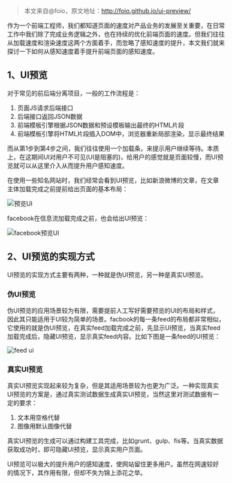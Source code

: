 > 本文来自@foio，原文地址：http://foio.github.io/ui-preview/

作为一个前端工程师，我们都知道页面的速度对产品业务的发展至关重要，在日常工作中我们除了完成业务逻辑之外，也在持续的优化前端页面的速度。但我们往往从加载速度和渲染速度这两个方面着手，而忽略了感知速度的提升，本文我们就来探讨一下如何从感知速度着手提升前端页面的感知速度。

## 1、UI预览

对于常见的前后端分离项目，一般的工作流程是：

1. 页面JS请求后端接口
2. 后端接口返回JSON数据
3. 前端模板引擎根据JSON数据和预设模板输出最终的HTML片段
4. 前端模板引擎将HTML片段插入DOM中，浏览器重新局部渲染，显示最终结果

而从第1步到第4步之间，我们往往使用一个加载条，来提示用户继续等待。本质上，在这期间UI对用户不可见(UI是阻塞的)，给用户的感觉就是页面较慢，而UI预览就可以从这里介入从而提升用户感知速度。

在使用一些知名网站时，我们经常会看到UI预览，比如新浪微博的文章，在文章主体加载完成之前提前给出页面的基本布局：

![预览UI](https://cdn.chenrf.com/2018722222145.png)

facebook在信息流加载完成之前，也会给出UI预览：

![facebook预览UI](https://cdn.chenrf.com/2018722222214.png)

## 2、UI预览的实现方式

UI预览的实现方式主要有两种，一种就是伪UI预览，另一种是真实UI预览。

### 伪UI预览

伪UI预览的应用场景较为有限，需要提前人工写好需要预览的UI的布局和样式，因此其只能适用于UI较为简单的场景。facbook的每一条feed的布局都非常相似，它使用的就是伪UI预览，在真实feed加载完成之前，先显示UI预览，当真实feed加载完成后，隐藏UI预览，显示真实feed内容。比如下图是一条feed的UI预览：

![feed ui](https://cdn.chenrf.com/201872222232.png)

### 真实UI预览

真实UI预览实现起来较为复杂，但是其适用场景较为也更为广泛。一种实现真实UI预览的方案是，通过真实测试数据生成真实UI预览，当然这里对测试数据有一定的要求：

1. 文本用空格代替
2. 图像用默认图像代替

真实UI预览的生成可以通过构建工具完成，比如grunt、gulp、fis等。当真实数据获取成功时，即可隐藏UI预览，显示真实用户页面。

UI预览可以极大的提升用户的感知速度，使网站留住更多用户。虽然在网速较好的情况下，其作用有限，但却不失为锦上添花之举。
